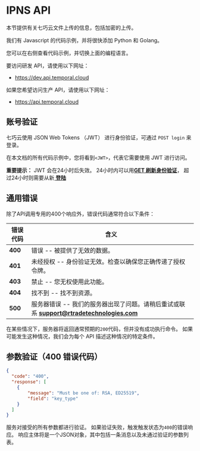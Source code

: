 # IPNS API

本节提供有关七巧云文件上传的信息，包括加密的上传。

我们有 Javascript 的代码示例，并将很快添加 Python 和 Golang。

您可以在右侧查看代码示例，并切换上面的编程语言。

要访问研发 API，请使用以下网址：

* https://dev.api.temporal.cloud

如果您希望访问生产 API，请使用以下网址：

* https://api.temporal.cloud

## 账号验证

七巧云使用 JSON Web Tokens （JWT） 进行身份验证，可通过 `POST login`  来登录。

在本文档的所有代码示例中，您将看到`<JWT>`，代表它需要使用 JWT 进行访问。

<aside class="success">
<b>重要提示：</b>
  JWT 会在24小时后失效。
  24小时内可以用<b><a href="/account.html#get-refreshed-auth-token">GET 刷新身份验证</a></b>，
  超过24小时则需要从新<b><a href="/account.html#post-login"> 登陆</a></b>
</aside>

## 通用错误

除了API调用专用的400个响应外，错误代码通常符合以下条件：

错误代码    |  含义
---------- | -------
<b>400</b> | 错误 -- 被提供了无效的数据。
<b>401</b> | 未经授权 -- 身份验证无效。检查以确保您正确传递了授权令牌。
<b>403</b> | 禁止 -- 您无权使用此功能。
<b>404</b> | 找不到 -- 找不到资源。
<b>500</b> | 服务器错误 -- 我们的服务器出现了问题。请稍后重试或联系 <b>support@rtradetechnologies.com</b>

在某些情况下，服务器将返回通常预期的`200`代码，但并没有成功执行命令。
如果可能发生这种情况，我们会为每个 API 描述这种情况的特定条件。

## 参数验证（400 错误代码）

```json
{
  "code": "400",
  "response": [
    {
        "message": "Must be one of: RSA, ED25519",
        "field": "key_type"
    }
  ]
}
```

服务对接受的所有参数都进行验证。 如果验证失败，触发触发状态为`400`的错误响应。 响应主体将是一个JSON对象，其中包括一条消息以及未通过验证的参数列表。

